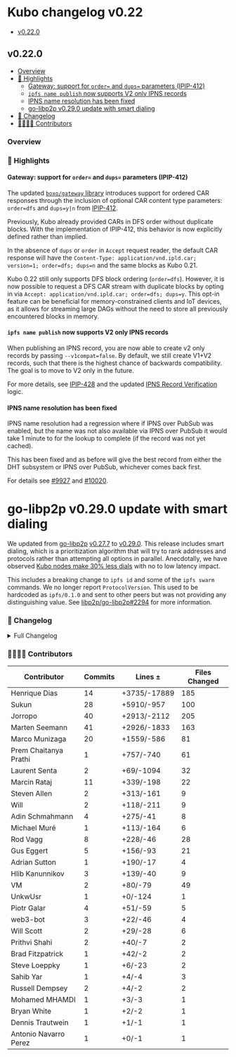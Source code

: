 # Kubo changelog v0.22

- [v0.22.0](#v0220)

## v0.22.0

- [Overview](#overview)
- [🔦 Highlights](#-highlights)
  - [Gateway: support for `order=` and `dups=` parameters (IPIP-412)](#gateway-support-for-order-and-dups-parameters-ipip-412)
  - [`ipfs name publish` now supports V2 only IPNS records](#ipfs-name-publish-now-supports-v2-only-ipns-records)
  - [IPNS name resolution has been fixed](#ipns-name-resolution-has-been-fixed)
  - [go-libp2p v0.29.0 update with smart dialing](#go-libp2p-v0290-update-with-smart-dialing)
- [📝 Changelog](#-changelog)
- [👨‍👩‍👧‍👦 Contributors](#-contributors)

### Overview

### 🔦 Highlights

#### Gateway: support for `order=` and `dups=` parameters (IPIP-412)

The updated [`boxo/gateway` library](https://github.com/ipfs/boxo/tree/main/gateway)
introduces support for ordered CAR responses through the inclusion of optional
CAR content type parameters: `order=dfs` and `dups=y|n` from
[IPIP-412](https://github.com/ipfs/specs/pull/412).

Previously, Kubo already provided CARs in DFS order without duplicate blocks.
With the implementation of IPIP-412, this behavior is now explicitly defined
rather than implied.

In the absence of `dups` or `order` in `Accept` request reader, the default CAR
response will have the `Content-Type: application/vnd.ipld.car; version=1; order=dfs; dups=n`
and the same blocks as Kubo 0.21.

Kubo 0.22 still only supports DFS block ordering (`order=dfs`). However, it is
now possible to request a DFS CAR stream with duplicate blocks by opting in via
`Accept: application/vnd.ipld.car; order=dfs; dups=y`. This opt-in feature can be
beneficial for memory-constrained clients and IoT devices, as it allows for
streaming large DAGs without the need to store all previously encountered
blocks in memory.

#### `ipfs name publish` now supports V2 only IPNS records

When publishing an IPNS record, you are now able to create v2 only records
by passing `--v1compat=false`. By default, we still create V1+V2 records, such
that there is the highest chance of backwards compatibility. The goal is to move
to V2 only in the future.

For more details, see [IPIP-428](https://specs.ipfs.tech/ipips/ipip-0428/)
and the updated [IPNS Record Verification](https://specs.ipfs.tech/ipns/ipns-record/#record-verification) logic.

#### IPNS name resolution has been fixed

IPNS name resolution had a regression where if IPNS over PubSub was enabled, but the name was not also available via IPNS over PubSub it would take 1 minute to for the lookup to complete (if the record was not yet cached).

This has been fixed and as before will give the best record from either the DHT subsystem or IPNS over PubSub, whichever comes back first.

For details see [#9927](https://github.com/ipfs/kubo/issues/9927) and [#10020](https://github.com/ipfs/kubo/pull/10020).

# go-libp2p v0.29.0 update with smart dialing

We updated from [go-libp2p](https://github.com/libp2p/go-libp2p) [v0.27.7](https://github.com/libp2p/go-libp2p/releases/tag/v0.27.7) to [v0.29.0](https://github.com/libp2p/go-libp2p/releases/tag/v0.29.0).  This release includes smart dialing, which is a prioritization algorithm that will try to rank addresses and protocols rather than attempting all options in parallel.  Anecdotally, we have observed [Kubo nodes make 30% less dials](https://github.com/libp2p/go-libp2p/issues/2326#issuecomment-1644332863) with no to low latency impact.

This includes a breaking change to `ipfs id` and some of the `ipfs swarm` commands.  We no longer report `ProtocolVersion`.  This used to be hardcoded as `ipfs/0.1.0` and sent to other peers but was not providing any distinguishing value.  See [libp2p/go-libp2p#2294](https://github.com/libp2p/go-libp2p/issues/2294) for more information.

### 📝 Changelog

<details><summary>Full Changelog</summary>

- github.com/ipfs/kubo:
  - chore: change version to v0.22.0
  - chore(misc/README.md): trim duplicated content
  - Merge branch 'release-v0.21' back into master
  - docs(readme): unofficial packages badge
  - chore: remove sharness tests ported to conformance testing (#9999) ([ipfs/kubo#9999](https://github.com/ipfs/kubo/pull/9999))
  - ci: switch from testing against js-ipfs to helia (#10042) ([ipfs/kubo#10042](https://github.com/ipfs/kubo/pull/10042))
  - chore: merge release back into master
  - chore: change orbitdb to haydenyoung EARLY_TESTERS
  - Fix usage numbers
  - chore: update early testers list (#9218) ([ipfs/kubo#9218](https://github.com/ipfs/kubo/pull/9218))
  - docs: changelog v0.21 fixes (#10037) ([ipfs/kubo#10037](https://github.com/ipfs/kubo/pull/10037))
  - refactor(ci): simplify Dockerfile and add docker image testing (#10021) ([ipfs/kubo#10021](https://github.com/ipfs/kubo/pull/10021))
  - chore: update version
  - fix(relay): apply user provider options
  - libp2p: stop reporting ProtocolVersion
  - chore: update go-libp2p to v0.29.0
  - chore: update go-libp2p to v0.28.1
  - fix: mark all routers DoNotWaitForSearchValue (#10020) ([ipfs/kubo#10020](https://github.com/ipfs/kubo/pull/10020))
  - feat(gateway): support for ipip-412 parameters
  - docs(commands): explain that swarm connect can reuse existing connections or known addresses (#10015) ([ipfs/kubo#10015](https://github.com/ipfs/kubo/pull/10015))
  - docs: add Brave to RELEASE_ISSUE_TEMPLATE.md (#10012) ([ipfs/kubo#10012](https://github.com/ipfs/kubo/pull/10012))
  - feat: webui@4.0.2
  -  ([ipfs/kubo#10008](https://github.com/ipfs/kubo/pull/10008))
  - docs: skip check before prepare branch in RELEASE_ISSUE_TEMPLATE.md
  - docs: update RELEASE_ISSUE_TEMPLATE.md with a warning about npm publish
  - docs: update refs to kuboreleaser in RELEASE_ISSUE_TEMPLATE.md
  - docs: Gateway.HTTPHeaders
  - refactor: replace boxo/ipld/car by ipld/go-car
  - chore: bump to boxo master
  - fix: correctly handle migration of configs
  - fix(gateway): include CORS on subdomain redirects (#9994) ([ipfs/kubo#9994](https://github.com/ipfs/kubo/pull/9994))
  - fix: docker repository initialization race condition
  - feat(ipns): records with V2-only signatures (#9932) ([ipfs/kubo#9932](https://github.com/ipfs/kubo/pull/9932))
  - cmds/dag/import: pin roots by default (#9966) ([ipfs/kubo#9966](https://github.com/ipfs/kubo/pull/9966))
  - docs: fix 0.21 changelog
  - feat!: dag import - don't pin roots by default (#9926) ([ipfs/kubo#9926](https://github.com/ipfs/kubo/pull/9926))
  - fix(cmd): useful errors in dag import (#9945) ([ipfs/kubo#9945](https://github.com/ipfs/kubo/pull/9945))
  - feat: webui@4.0.1 (#9940) ([ipfs/kubo#9940](https://github.com/ipfs/kubo/pull/9940))
  - chore(docs): typo http→https
  - fix: more stable prometheus test (#9944) ([ipfs/kubo#9944](https://github.com/ipfs/kubo/pull/9944))
  -  ([ipfs/kubo#9937](https://github.com/ipfs/kubo/pull/9937))
- github.com/ipfs/boxo (v0.10.3 -> v0.11.0):
  - Release v0.11.0 ([ipfs/boxo#417](https://github.com/ipfs/boxo/pull/417))
- github.com/ipfs/go-bitswap (null -> v0.11.0):
  - chore: release v0.11.0
  - chore: release v0.10.2
  - fix: create a copy of the protocol slice in network.processSettings
  - chore: release v0.10.1
  - fix: incorrect type in the WithTracer polyfill option
  - chore: fix incorrect log message when a bad option is passed
  - chore: release v0.10.0
  - chore: update go-libp2p v0.22.0
  - chore: release v0.9.0
  - feat: split client and server ([ipfs/go-bitswap#570](https://github.com/ipfs/go-bitswap/pull/570))
  - chore: remove goprocess from blockstoremanager
  - Don't add blocks to the datastore ([ipfs/go-bitswap#571](https://github.com/ipfs/go-bitswap/pull/571))
  - Remove dependency on travis package from go-libp2p-testing ([ipfs/go-bitswap#569](https://github.com/ipfs/go-bitswap/pull/569))
  - feat: add basic tracing (#562) ([ipfs/go-bitswap#562](https://github.com/ipfs/go-bitswap/pull/562))
  - chore: release v0.7.0 (#566) ([ipfs/go-bitswap#566](https://github.com/ipfs/go-bitswap/pull/566))
  - feat: coalesce and queue connection event handling (#565) ([ipfs/go-bitswap#565](https://github.com/ipfs/go-bitswap/pull/565))
- github.com/ipfs/go-merkledag (v0.10.0 -> v0.11.0):
  - chore: update v0.11.0 (#106) ([ipfs/go-merkledag#106](https://github.com/ipfs/go-merkledag/pull/106))
  - update merkeldag to use the explicit decoder registry (#104) ([ipfs/go-merkledag#104](https://github.com/ipfs/go-merkledag/pull/104))
  - Update status in README.md and added CODEOWNERS (#101) ([ipfs/go-merkledag#101](https://github.com/ipfs/go-merkledag/pull/101))
- github.com/ipld/go-car/v2 (v2.9.1-0.20230325062757-fff0e4397a3d -> v2.10.2-0.20230622090957-499d0c909d33):
  - feat: add inverse and version to filter cmd ([ipld/go-car#457](https://github.com/ipld/go-car/pull/457))
  - v0.6.1 bump
  - chore: update usage of merkledag by go-car (#437) ([ipld/go-car#437](https://github.com/ipld/go-car/pull/437))
  - feat(cmd/car): add '--no-wrap' option to 'create' command ([ipld/go-car#432](https://github.com/ipld/go-car/pull/432))
  - fix: remove github.com/ipfs/go-ipfs-blockstore dependency
  - feat: expose index for StorageCar
  - perf: reduce NewCarReader allocations
  - fix(deps): update deps for cmd (use master go-car and go-car/v2 for now)
  - fix: new error strings from go-cid
  - fix: tests should match stderr for verbose output
  - fix: reading from stdin should broadcast EOF to block loaders
  - refactor insertion index to be publicly accessible ([ipld/go-car#408](https://github.com/ipld/go-car/pull/408))
- github.com/libp2p/go-libp2p (v0.27.9 -> v0.29.2):
  - release v0.29.2
  - release v0.29.1
  - swarm: don't open new streams over transient connections (#2450) ([libp2p/go-libp2p#2450](https://github.com/libp2p/go-libp2p/pull/2450))
  - core/crypto: restrict RSA keys to <= 8192 bits (#2454) ([libp2p/go-libp2p#2454](https://github.com/libp2p/go-libp2p/pull/2454))
  - Release version v0.29.0 (#2431) ([libp2p/go-libp2p#2431](https://github.com/libp2p/go-libp2p/pull/2431))
  - webtransport: reject listening on a multiaddr with a certhash (#2426) ([libp2p/go-libp2p#2426](https://github.com/libp2p/go-libp2p/pull/2426))
  - swarm: deprecate libp2p.DialRanker option (#2430) ([libp2p/go-libp2p#2430](https://github.com/libp2p/go-libp2p/pull/2430))
  - quic: Update to quic-go v0.36.2 (#2424) ([libp2p/go-libp2p#2424](https://github.com/libp2p/go-libp2p/pull/2424))
  - autonat: fix typo in WithSchedule option comment (#2425) ([libp2p/go-libp2p#2425](https://github.com/libp2p/go-libp2p/pull/2425))
  - identify: filter nat64 well-known prefix ipv6 addresses (#2392) ([libp2p/go-libp2p#2392](https://github.com/libp2p/go-libp2p/pull/2392))
  - update go-multiaddr to v0.10.1, use Unique function from there (#2407) ([libp2p/go-libp2p#2407](https://github.com/libp2p/go-libp2p/pull/2407))
  - swarm: enable smart dialing by default (#2420) ([libp2p/go-libp2p#2420](https://github.com/libp2p/go-libp2p/pull/2420))
  - transport integration tests: make TestMoreStreamsThanOurLimits less flaky (#2410) ([libp2p/go-libp2p#2410](https://github.com/libp2p/go-libp2p/pull/2410))
  - holepunch: skip racy TestDirectDialWorks (#2419) ([libp2p/go-libp2p#2419](https://github.com/libp2p/go-libp2p/pull/2419))
  - swarm: change relay dial delay to 500ms (#2421) ([libp2p/go-libp2p#2421](https://github.com/libp2p/go-libp2p/pull/2421))
  - identify: disable racy TestLargeIdentifyMessage with race detector (#2401) ([libp2p/go-libp2p#2401](https://github.com/libp2p/go-libp2p/pull/2401))
  - swarm: make black hole detection configurable (#2403) ([libp2p/go-libp2p#2403](https://github.com/libp2p/go-libp2p/pull/2403))
  - net/mock: support ConnectionGater in MockNet (#2297) ([libp2p/go-libp2p#2297](https://github.com/libp2p/go-libp2p/pull/2297))
  - docs: Add a Github workflow for checking dead links (#2406) ([libp2p/go-libp2p#2406](https://github.com/libp2p/go-libp2p/pull/2406))
  - rcmgr: enable metrics by default (#2389) (#2409) ([libp2p/go-libp2p#2409](https://github.com/libp2p/go-libp2p/pull/2409))
  - chore: remove outdated info in README and link to libp2p-implementers slack (#2405) ([libp2p/go-libp2p#2405](https://github.com/libp2p/go-libp2p/pull/2405))
  - metrics: deduplicate code in examples (#2404) ([libp2p/go-libp2p#2404](https://github.com/libp2p/go-libp2p/pull/2404))
  - transport tests: remove mplex tests (#2402) ([libp2p/go-libp2p#2402](https://github.com/libp2p/go-libp2p/pull/2402))
  - swarm: implement Happy Eyeballs ranking (#2365) ([libp2p/go-libp2p#2365](https://github.com/libp2p/go-libp2p/pull/2365))
  - docs: fix some comments (#2391) ([libp2p/go-libp2p#2391](https://github.com/libp2p/go-libp2p/pull/2391))
  - metrics: provide separate docker-compose files for OSX and Linux (#2397) ([libp2p/go-libp2p#2397](https://github.com/libp2p/go-libp2p/pull/2397))
  - identify: use zero-alloc slice sorting function (#2396) ([libp2p/go-libp2p#2396](https://github.com/libp2p/go-libp2p/pull/2396))
  - rcmgr: move StatsTraceReporter to rcmgr package (#2388) ([libp2p/go-libp2p#2388](https://github.com/libp2p/go-libp2p/pull/2388))
  - swarm: implement blackhole detection (#2320) ([libp2p/go-libp2p#2320](https://github.com/libp2p/go-libp2p/pull/2320))
  - basichost / blankhost: wrap errors (#2331) ([libp2p/go-libp2p#2331](https://github.com/libp2p/go-libp2p/pull/2331))
  - network: don't allocate in DedupAddrs (#2395) ([libp2p/go-libp2p#2395](https://github.com/libp2p/go-libp2p/pull/2395))
  - rcmgr: test snapshot defaults and that we keep consistent defaults (#2315) ([libp2p/go-libp2p#2315](https://github.com/libp2p/go-libp2p/pull/2315))
  - rcmgr: register prometheus metrics with the libp2p registerer (#2370) ([libp2p/go-libp2p#2370](https://github.com/libp2p/go-libp2p/pull/2370))
  - metrics: make it possible to spin up Grafana using docker-compose (#2383) ([libp2p/go-libp2p#2383](https://github.com/libp2p/go-libp2p/pull/2383))
  - identify: set stream deadlines for Identify and Identify Push streams (#2382) ([libp2p/go-libp2p#2382](https://github.com/libp2p/go-libp2p/pull/2382))
  - fix: in the swarm move Connectedness emit after releasing conns (#2373) ([libp2p/go-libp2p#2373](https://github.com/libp2p/go-libp2p/pull/2373))
  - metrics: add example for metrics and dashboard (#2232) ([libp2p/go-libp2p#2232](https://github.com/libp2p/go-libp2p/pull/2232))
  - dashboards: finish metrics effort (#2362) ([libp2p/go-libp2p#2362](https://github.com/libp2p/go-libp2p/pull/2362))
  - transport tests: many streams and lots of data (#2296) ([libp2p/go-libp2p#2296](https://github.com/libp2p/go-libp2p/pull/2296))
  - webtransport: close the challenge stream after the Noise handshake (#2305) ([libp2p/go-libp2p#2305](https://github.com/libp2p/go-libp2p/pull/2305))
  - test: document why InstantTimer is required (#2351) ([libp2p/go-libp2p#2351](https://github.com/libp2p/go-libp2p/pull/2351))
  - rcmgr: fix link to dashboards in README (#2363) ([libp2p/go-libp2p#2363](https://github.com/libp2p/go-libp2p/pull/2363))
  - docs: fix some comments errors (#2356) ([libp2p/go-libp2p#2356](https://github.com/libp2p/go-libp2p/pull/2356))
  - release v0.28.0 (#2344) ([libp2p/go-libp2p#2344](https://github.com/libp2p/go-libp2p/pull/2344))
  - nat: add HasDiscoveredNAT method for checking NAT environments (#2358) ([libp2p/go-libp2p#2358](https://github.com/libp2p/go-libp2p/pull/2358))
  - swarm: fix stale DialBackoff comment (#2353) ([libp2p/go-libp2p#2353](https://github.com/libp2p/go-libp2p/pull/2353))
  - swarm: use RLock for DialBackoff reads (#2354) ([libp2p/go-libp2p#2354](https://github.com/libp2p/go-libp2p/pull/2354))
  - Clear stream scope if we error (#2345) ([libp2p/go-libp2p#2345](https://github.com/libp2p/go-libp2p/pull/2345))
  - changelog: improve description of smart dialing (#2342) ([libp2p/go-libp2p#2342](https://github.com/libp2p/go-libp2p/pull/2342))
  - swarm: make smart-dialing opt in (#2340) ([libp2p/go-libp2p#2340](https://github.com/libp2p/go-libp2p/pull/2340))
  - swarm: cleanup address filtering logic (#2333) ([libp2p/go-libp2p#2333](https://github.com/libp2p/go-libp2p/pull/2333))
  - chore: add 0.28.0 changelog (#2335) ([libp2p/go-libp2p#2335](https://github.com/libp2p/go-libp2p/pull/2335))
  - swarm: improve documentation for the DefaultDialRanker (#2336) ([libp2p/go-libp2p#2336](https://github.com/libp2p/go-libp2p/pull/2336))
  - holepunch: add metrics (#2246) ([libp2p/go-libp2p#2246](https://github.com/libp2p/go-libp2p/pull/2246))
  - swarm: implement smart dialing logic (#2260) ([libp2p/go-libp2p#2260](https://github.com/libp2p/go-libp2p/pull/2260))
  - revert "feat:add contexts to all peerstore methods (#2312)" (#2328) ([libp2p/go-libp2p#2328](https://github.com/libp2p/go-libp2p/pull/2328))
  - identify: don't save signed peer records (#2325) ([libp2p/go-libp2p#2325](https://github.com/libp2p/go-libp2p/pull/2325))
  - feat:add contexts to all peerstore methods (#2312) ([libp2p/go-libp2p#2312](https://github.com/libp2p/go-libp2p/pull/2312))
  - swarm: Dedup addresses to dial (#2322) ([libp2p/go-libp2p#2322](https://github.com/libp2p/go-libp2p/pull/2322))
  - identify: filter received addresses based on the node's remote address (#2300) ([libp2p/go-libp2p#2300](https://github.com/libp2p/go-libp2p/pull/2300))
  - update go-nat to v0.2.0, use context on AddMapping and RemoveMapping (#2319) ([libp2p/go-libp2p#2319](https://github.com/libp2p/go-libp2p/pull/2319))
  - transport integration tests: add tests for resource manager (#2285) ([libp2p/go-libp2p#2285](https://github.com/libp2p/go-libp2p/pull/2285))
  - identify: reject signed peer records on peer ID mismatch
  - identify: don't send default protocol version (#2303) ([libp2p/go-libp2p#2303](https://github.com/libp2p/go-libp2p/pull/2303))
  - metrics: add instance filter to all dashboards (#2301) ([libp2p/go-libp2p#2301](https://github.com/libp2p/go-libp2p/pull/2301))
  - identify: avoid spuriously triggering pushes (#2299) ([libp2p/go-libp2p#2299](https://github.com/libp2p/go-libp2p/pull/2299))
  - net/mock: mimic Swarm's event and notification behavior in MockNet (#2287) ([libp2p/go-libp2p#2287](https://github.com/libp2p/go-libp2p/pull/2287))
  - examples: fix flaky multipro TestMain (#2289) ([libp2p/go-libp2p#2289](https://github.com/libp2p/go-libp2p/pull/2289))
  - swarm: change maps with multiaddress keys to use strings (#2284) ([libp2p/go-libp2p#2284](https://github.com/libp2p/go-libp2p/pull/2284))
  - tests: add comprehensive end-to-end tests for connection gating (#2200) ([libp2p/go-libp2p#2200](https://github.com/libp2p/go-libp2p/pull/2200))
  - swarm: log unexpected listener errors (#2277) ([libp2p/go-libp2p#2277](https://github.com/libp2p/go-libp2p/pull/2277))
  - websocket: switch back to the gorilla library (#2280) ([libp2p/go-libp2p#2280](https://github.com/libp2p/go-libp2p/pull/2280))
  - quic: prioritise listen connections for reuse (#2262) ([libp2p/go-libp2p#2262](https://github.com/libp2p/go-libp2p/pull/2262))
  - quic virtual listener: don't panic when quic-go's accept call errors (#2276) ([libp2p/go-libp2p#2276](https://github.com/libp2p/go-libp2p/pull/2276))
  - tests: add docks for debugging flaky tests (#2216) ([libp2p/go-libp2p#2216](https://github.com/libp2p/go-libp2p/pull/2216))
  - webtransport: only add cert hashes if we already started listening (#2271) ([libp2p/go-libp2p#2271](https://github.com/libp2p/go-libp2p/pull/2271))
  - Revert "webtransport: initialize the certmanager when creating the transport (#2268)" (#2273) ([libp2p/go-libp2p#2273](https://github.com/libp2p/go-libp2p/pull/2273))
  - webtransport: initialize the certmanager when creating the transport (#2268) ([libp2p/go-libp2p#2268](https://github.com/libp2p/go-libp2p/pull/2268))
  - move NAT mapping logic out of the host, add tests for NAT handling ([libp2p/go-libp2p#2248](https://github.com/libp2p/go-libp2p/pull/2248))
  - githooks: add a githook to check that the test-plans go.mod is tidied (#2256) ([libp2p/go-libp2p#2256](https://github.com/libp2p/go-libp2p/pull/2256))
  - quic: fix race condition when generating random holepunch packet (#2263) ([libp2p/go-libp2p#2263](https://github.com/libp2p/go-libp2p/pull/2263))
  - swarm: remove unused variable in addrDial (#2257) ([libp2p/go-libp2p#2257](https://github.com/libp2p/go-libp2p/pull/2257))
- github.com/libp2p/go-libp2p-routing-helpers (v0.7.0 -> v0.7.1):
  - chore: release v0.7.1
  - fix: for comparallel never return nil channel for FindProvidersAsync
  - chore: rename DoNotWaitForStreamingResponses to DoNotWaitForSearchValue
  - feat: add DoNotWaitForStreamingResponses to ParallelRouter
  - chore: cleanup error handling in compparallel
  - fix: correctly handle errors in compparallel
  - fix: make the ProvideMany docs clearer
  - perf: remove goroutine that just waits before closing with a synchrous waitgroup
- github.com/libp2p/go-nat (v0.1.0 -> v0.2.0):
  - release v0.2.0 (#30) ([libp2p/go-nat#30](https://github.com/libp2p/go-nat/pull/30))
  - update deps, use contexts on UPnP functions (#29) ([libp2p/go-nat#29](https://github.com/libp2p/go-nat/pull/29))
  - sync: update CI config files (#28) ([libp2p/go-nat#28](https://github.com/libp2p/go-nat/pull/28))
  - sync: update CI config files (#24) ([libp2p/go-nat#24](https://github.com/libp2p/go-nat/pull/24))
- github.com/libp2p/go-yamux/v4 (v4.0.0 -> v4.0.1):
  - Release v4.0.1 ([libp2p/go-yamux#106](https://github.com/libp2p/go-yamux/pull/106))
  - fix: sendWindowUpdate respects deadlines (#105) ([libp2p/go-yamux#105](https://github.com/libp2p/go-yamux/pull/105))
- github.com/multiformats/go-multiaddr (v0.9.0 -> v0.10.1):
  - release v0.10.1 (#206) ([multiformats/go-multiaddr#206](https://github.com/multiformats/go-multiaddr/pull/206))
  - fix nat64 well-known prefix check (#205) ([multiformats/go-multiaddr#205](https://github.com/multiformats/go-multiaddr/pull/205))
  - release v0.10.0 (#204) ([multiformats/go-multiaddr#204](https://github.com/multiformats/go-multiaddr/pull/204))
  - add a Unique function (#203) ([multiformats/go-multiaddr#203](https://github.com/multiformats/go-multiaddr/pull/203))
  - manet: add function to test if address is NAT64 IPv4 converted IPv6 address (#202) ([multiformats/go-multiaddr#202](https://github.com/multiformats/go-multiaddr/pull/202))
  - sync: update CI config files (#190) ([multiformats/go-multiaddr#190](https://github.com/multiformats/go-multiaddr/pull/190))

</details>

### 👨‍👩‍👧‍👦 Contributors

| Contributor | Commits | Lines ± | Files Changed |
|-------------|---------|---------|---------------|
| Henrique Dias | 14 | +3735/-17889 | 185 |
| Sukun | 28 | +5910/-957 | 100 |
| Jorropo | 40 | +2913/-2112 | 205 |
| Marten Seemann | 41 | +2926/-1833 | 163 |
| Marco Munizaga | 20 | +1559/-586 | 81 |
| Prem Chaitanya Prathi | 1 | +757/-740 | 61 |
| Laurent Senta | 2 | +69/-1094 | 32 |
| Marcin Rataj | 11 | +339/-198 | 22 |
| Steven Allen | 2 | +313/-161 | 9 |
| Will | 2 | +118/-211 | 9 |
| Adin Schmahmann | 4 | +275/-41 | 8 |
| Michael Muré | 1 | +113/-164 | 6 |
| Rod Vagg | 8 | +228/-46 | 28 |
| Gus Eggert | 5 | +156/-93 | 21 |
| Adrian Sutton | 1 | +190/-17 | 4 |
| Hlib Kanunnikov | 3 | +139/-40 | 9 |
| VM | 2 | +80/-79 | 49 |
| UnkwUsr | 1 | +0/-124 | 1 |
| Piotr Galar | 4 | +51/-59 | 5 |
| web3-bot | 3 | +22/-46 | 4 |
| Will Scott | 2 | +29/-28 | 6 |
| Prithvi Shahi | 2 | +40/-7 | 2 |
| Brad Fitzpatrick | 1 | +42/-2 | 2 |
| Steve Loeppky | 1 | +6/-23 | 2 |
| Sahib Yar | 1 | +4/-4 | 3 |
| Russell Dempsey | 2 | +4/-2 | 2 |
| Mohamed MHAMDI | 1 | +3/-3 | 1 |
| Bryan White | 1 | +2/-2 | 1 |
| Dennis Trautwein | 1 | +1/-1 | 1 |
| Antonio Navarro Perez | 1 | +0/-1 | 1 |

